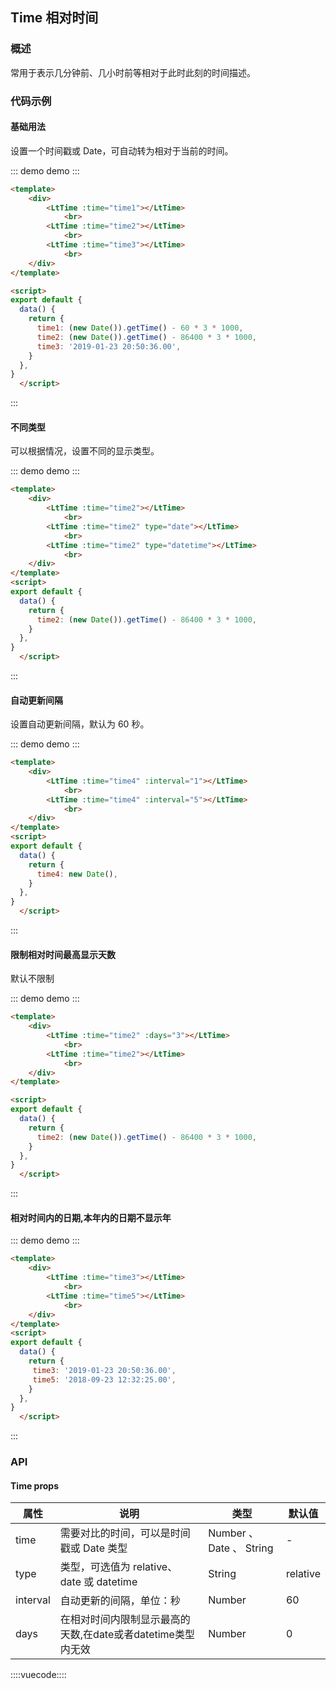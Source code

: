 ## Time 相对时间

### 概述

常用于表示几分钟前、几小时前等相对于此时此刻的时间描述。

### 代码示例

#### 基础用法

设置一个时间戳或 Date，可自动转为相对于当前的时间。


::: demo demo :::
```html
<template>
    <div>
        <LtTime :time="time1"></LtTime>
            <br>
        <LtTime :time="time2"></LtTime>
            <br>
        <LtTime :time="time3"></LtTime>
            <br>
    </div>
</template>

<script>
export default {
  data() {
    return {
      time1: (new Date()).getTime() - 60 * 3 * 1000,
      time2: (new Date()).getTime() - 86400 * 3 * 1000,
      time3: '2019-01-23 20:50:36.00',
    }
  },
}
  </script>
```
:::
#### 不同类型

可以根据情况，设置不同的显示类型。


::: demo demo :::
```html
<template>
    <div>
        <LtTime :time="time2"></LtTime>
            <br>
        <LtTime :time="time2" type="date"></LtTime>
            <br>
        <LtTime :time="time2" type="datetime"></LtTime>
            <br>
    </div>
</template>
<script>
export default {
  data() {
    return {
      time2: (new Date()).getTime() - 86400 * 3 * 1000,
    }
  },
}
  </script>
```

:::
#### 自动更新间隔 

设置自动更新间隔，默认为 60 秒。

::: demo demo :::
```html
<template>
    <div>
        <LtTime :time="time4" :interval="1"></LtTime>
            <br>
        <LtTime :time="time4" :interval="5"></LtTime>
            <br>
    </div>
</template>
<script>
export default {
  data() {
    return {
      time4: new Date(),
    }
  },
}
  </script>
```
:::
#### 限制相对时间最高显示天数 

默认不限制

::: demo demo :::
```html
<template>
    <div>
        <LtTime :time="time2" :days="3"></LtTime>
            <br>
        <LtTime :time="time2"></LtTime>
            <br>
    </div>
</template>

<script>
export default {
  data() {
    return {
      time2: (new Date()).getTime() - 86400 * 3 * 1000,
    }
  },
}
  </script>
```

:::
#### 相对时间内的日期,本年内的日期不显示年


::: demo demo :::
```html
<template>
    <div>
        <LtTime :time="time3"></LtTime>
            <br>
        <LtTime :time="time5"></LtTime>
            <br>
    </div>
</template>
<script>
export default {
  data() {
    return {
     time3: '2019-01-23 20:50:36.00',
     time5: '2018-09-23 12:32:25.00',
    }
  },
}
  </script>
```

:::
### API

#### Time props

属性|说明|类型|默认值
---|---|---|---
time|需要对比的时间，可以是时间戳或 Date 类型|Number 、 Date 、 String|-
type|类型，可选值为 relative、date 或 datetime|String|relative
interval|自动更新的间隔，单位：秒|Number|60
days|在相对时间内限制显示最高的天数,在date或者datetime类型内无效|Number|0


::::vuecode::::
<script>
export default {
  data() {
    return {
      time1: (new Date()).getTime() - 60 * 3 * 1000,
      time2: (new Date()).getTime() - 86400 * 3 * 1000,
      time3: '2019-01-23 20:50:36.00',
      time4: new Date(),
      time5: '2018-09-23 12:32:25.00',
    }
  },

}
</script>
